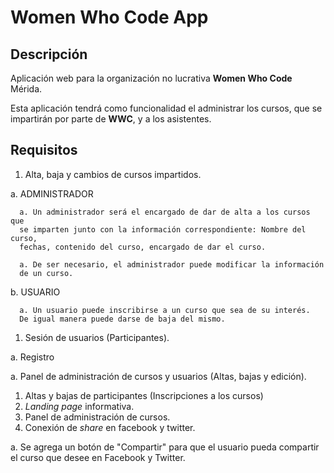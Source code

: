 # Women Who Code App

## Descripción
Aplicación web para la organización no lucrativa **Women Who Code** Mérida.

Esta aplicación tendrá como funcionalidad el administrar los cursos,
que se impartirán por parte de **WWC**, y a los asistentes.

## Requisitos
1. Alta, baja y cambios de cursos impartidos.

  a. ADMINISTRADOR

      a. Un administrador será el encargado de dar de alta a los cursos que
      se imparten junto con la información correspondiente: Nombre del curso,
      fechas, contenido del curso, encargado de dar el curso.

      a. De ser necesario, el administrador puede modificar la información
      de un curso.
  b. USUARIO

      a. Un usuario puede inscribirse a un curso que sea de su interés.
      De igual manera puede darse de baja del mismo.

1. Sesión de usuarios (Participantes).

  a. Registro

  a. Panel de administración de cursos y usuarios (Altas, bajas y edición).

1. Altas y bajas de participantes (Inscripciones a los cursos)
1. *Landing page* informativa.
1. Panel de administración de cursos.
1. Conexión de *share* en facebook y twitter.

  a. Se agrega un botón de "Compartir" para que el usuario pueda compartir el
  curso que desee en Facebook y Twitter.
